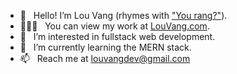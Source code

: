 - 👋 &nbsp; Hello! I’m Lou Vang (rhymes with ["You rang?"](https://youtu.be/sPMKlEwrIs8)). 
- 👩🏻‍💻 &nbsp; You can view my work at [LouVang.com](https://louvang.com). 
- 👀 &nbsp; I’m interested in fullstack web development.
- 🌱 &nbsp; I’m currently learning the MERN stack.
- 📫 &nbsp; Reach me at louvangdev@gmail.com

<!---
louvang/louvang is a ✨ special ✨ repository because its `README.md` (this file) appears on your GitHub profile.
You can click the Preview link to take a look at your changes.
--->
